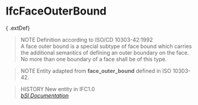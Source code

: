 IfcFaceOuterBound
=================
{ .extDef}  
> NOTE  Definition according to ISO/CD 10303-42:1992  
> A face outer bound is a special subtype of face bound which carries the
> additional semantics of defining an outer boundary on the face. No more than
> one boundary of a face shall be of this type.  
  
> NOTE  Entity adapted from **face_outer_bound** defined in ISO 10303-42.  
  
> HISTORY  New entity in IFC1.0  
[ _bSI
Documentation_](https://standards.buildingsmart.org/IFC/DEV/IFC4_2/FINAL/HTML/schema/ifctopologyresource/lexical/ifcfaceouterbound.htm)


